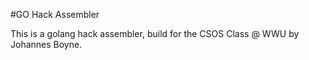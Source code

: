 #GO Hack Assembler

This is a golang hack assembler, build for the CSOS Class @ WWU by Johannes Boyne.


